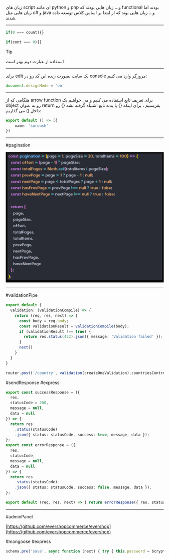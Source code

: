 
زبان های script ای مانند python و php و… زبان هایی بودند که functional بودند اما زبان هایی مثل c# و java و… زبان هایی بوند که از ابتدا بر اساس کلاس توسعه داده شدند.

---

```ts
if(0 === count){}
```

```ts
if(cont === 0){}
```

>[!tip]
>استفاده از عبارت دوم بهتر است
>
>

---

برای edit یک سایت بصورت زنده این کد رو در console مرورگر وارد می کنیم:

```ts
document.designMode = 'on'
```

---

هنگامی که از arrow function برای تعریف تابع استفاده می کنیم و می خواهیم یک object رو به عنوان return بفرستیم ، برای اینکه {} با بدنه تابع اشتباه گرفته نشه {} رو داخل () می گذاریم:

```ts
export default () => ({
	name: 'soroush'
})
```

---

#pagination

![](./Images/Pasted%20image%2020240402103947.png)

---

#validationPipe 

```ts
export default {
  validation: (validationCompile) => {
    return (req, res, next) => {
      const body = req.body;
      const validationResult = validationCompile(body);
      if (validationResult !== true) {
        return res.status(422).json({ message: 'Validation failed' });
      }
      next()
    }
  }
}
```

```ts
router.post('/country', validation(createOneValidation),countriesController.createOne);
```


#sendResponse #express 

```ts
export const successResponse = ({
  res,
  statusCode = 200,
  message = null,
  data = null
}) => {
  return res
    .status(statusCode)
    .json({ status: statusCode, success: true, message, data });
};
export const errorResponse = ({
  res,
  statusCode,
  message = null,
  data = null
}) => {
  return res
    .status(statusCode)
    .json({ status: statusCode, success: false, message, data });
};
```

```ts
export default (req, res, next) => { return errorResponse({ res, statusCode: 404, message: '404 | Page Not Found' }); };
```

---

#adminPanel

[https://github.com/evershopcommerce/evershop](https://github.com/evershopcommerce/evershop)

#mongoose #express 

```ts
schema.pre('save', async function (next) { try { this.password = bcrypt.hashSync(this.password); next(); } catch (err) { next(err); } }); schema.pre('updateOne', function (next) { try { const password = this.get('password'); if (password) { this.set({ password: bcrypt.hashSync(password) }); } next(); } catch (err) { next(err); } });
```

